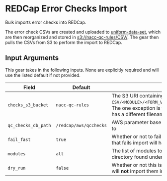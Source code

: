# REDCap Error Checks Import

Bulk imports error checks into REDCap.

The error check CSVs are created and uploaded to [uniform-data-set](https://github.com/naccdata/uniform-data-set), which are then reorganized and stored in [s3://nacc-qc-rules/CSV/](https://us-west-2.console.aws.amazon.com/s3/buckets/nacc-qc-rules?region=us-west-2&bucketType=general&prefix=CSV/&showversions=false). The gear then pulls the CSVs from S3 to perform the import to REDCap.

## Input Arguments

This gear takes in the following inputs. None are explicitly required and will use the listed default if not provided.

| Field | Default | Description |
| ----- | ------- | ----------- |
| `checks_s3_bucket` | `nacc-qc-rules` | The S3 URI containing the error check CSVs; expects files to be under `CSV/<MODULE>/<FORM_VER>/<PACKET>/form_<FORM_NAME>*error_checks_<TYPE>.csv`. The one exception is the enrollment form, which does not have a packet and has a different filename. |
| `qc_checks_db_path` | `/redcap/aws/qcchecks` | AWS parameter base path for the target REDCap project to import error checks to |
| `fail_fast` | `true` | Whether or not to fail fast during import - if set to true, any error check CSV that fails import will halt the gear |
| `modules` | `all` | The list of modules to perform the import for. If `all`, will run for every module directory found under `<checks_s3_bucket>/CSV` |
| `dry_run` | `false` | Whether or not this is a dry run. If true, will pull and read the error checks but will **not** import them into REDCap |
